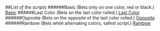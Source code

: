 ##*List of the scripts*
######Basic (Bets only on one color, red or black.)
[Basic](https://raw.githubusercontent.com/lxslice/CSGODouble-Scripts/master/Basic.js)
######Last Color (Bets on the last color rolled.)
[Last Color](https://raw.githubusercontent.com/lxslice/CSGODouble-Scripts/master/LastColor.js)
######Opposite (Bets on the opposite of the last color rolled.)
[Opposite](https://raw.githubusercontent.com/lxslice/CSGODouble-Scripts/master/Opposite.js)
######Rainbow (Bets while alternating colors, safest script.)
[Rainbow](https://raw.githubusercontent.com/lxslice/CSGODouble-Scripts/master/Opposite.js)

